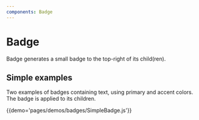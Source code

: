 ```yaml
---
components: Badge
---
```


# Badge

Badge generates a small badge to the top-right of its child(ren).

## Simple examples

Two examples of badges containing text, using primary and accent colors. The badge is applied to its children.

{{demo='pages/demos/badges/SimpleBadge.js'}}

